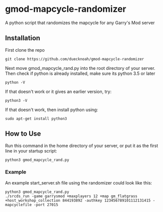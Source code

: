 # gmod-mapcycle-randomizer
A python script that randomizes the mapcycle for any Garry's Mod server

## Installation
First clone the repo
```
git clone https://github.com/duecknoah/gmod-mapcycle-randomizer
```
Next move gmod_mapcycle_rand.py into the root directory of your server.
Then check if python is already installed, make sure its python 3.5 or later
```
python -V
```
If that doesn't work or it gives an earlier version, try:
```
python3 -V
```
If that doesn't work, then install python using:
```
sudo apt-get install python3
```

## How to Use
Run this command in the home directory of your server, or put it as the first line in your startup script:
```
python3 gmod_mapcycle_rand.py
```

### Example
An example start_server.sh file using the randomizer could look like this:
```
python3 gmod_mapcycle_rand.py
./srcds_run -game garrysmod +maxplayers 12 +map gm_flatgrass +host_workshop_collection 844193892 -authkey 123456789101112131415 -mapcyclefile -port 27015
```
